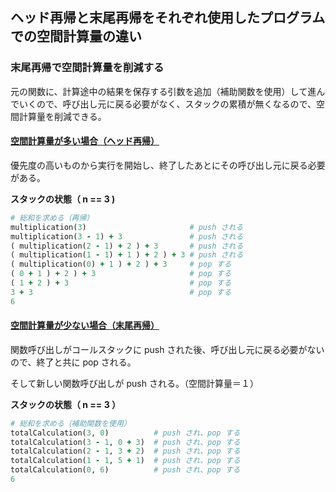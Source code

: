 ## ヘッド再帰と末尾再帰をそれぞれ使用したプログラムでの空間計算量の違い

### 末尾再帰で空間計算量を削減する

元の関数に、計算途中の結果を保存する引数を追加（補助関数を使用）して進んでいくので、呼び出し元に戻る必要がなく、スタックの累積が無くなるので、空間計算量を削減できる。

#### [空間計算量が多い場合（ヘッド再帰）](https://github.com/DaisukeKarasawa/important-code/blob/master/multiple/bad_ex.rb)

優先度の高いものから実行を開始し、終了したあとにその呼び出し元に戻る必要がある。

**スタックの状態（ n == 3 )**
```ruby:bad_ex.rb
# 総和を求める（再帰）
multiplication(3)                       # push される
multiplication(3 - 1) + 3               # push される
( multiplication(2 - 1) + 2 ) + 3       # push される
( multiplication(1 - 1) + 1 ) + 2 ) + 3 # push される
( multiplication(0) + 1 ) + 2 ) + 3     # pop する
( 0 + 1 ) + 2 ) + 3                     # pop する
( 1 + 2 ) + 3                           # pop する
3 + 3                                   # pop する
6
```

#### [空間計算量が少ない場合（末尾再帰）](https://github.com/DaisukeKarasawa/important-code/blob/master/multiple/good_ex.rb)

関数呼び出しがコールスタックに push された後、呼び出し元に戻る必要がないので、終了と共に pop される。

そして新しい関数呼び出しが push される。（空間計算量＝１）

**スタックの状態（ n == 3 ）**
```ruby:good_ex.rb
# 総和を求める（補助関数を使用）
totalCalculation(3, 0)          # push され、pop する
totalCalculation(3 - 1, 0 + 3)  # push され、pop する
totalCalculation(2 - 1, 3 + 2)  # push され、pop する
totalCalculation(1 - 1, 5 + 1)  # push され、pop する
totalCalculation(0, 6)          # push され、pop する
6
```